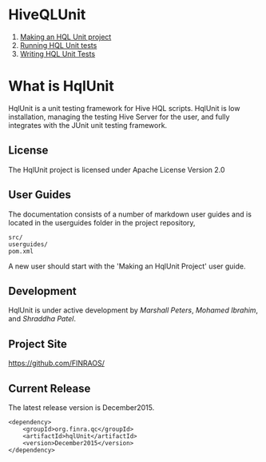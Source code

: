 # HiveQLUnit

1. [Making an HQL Unit project](MakingAnHqlUnitProject.md)
1. [Running HQL Unit tests](RunningHqlUnitTests.md)
1. [Writing HQL Unit Tests](WritingHqlUnitTests.md)

# What is HqlUnit #

HqlUnit is a unit testing framework for Hive HQL scripts. HqlUnit is low installation, managing the testing Hive Server for the user, and fully integrates with the JUnit unit testing framework.

## License ##

The HqlUnit project is licensed under Apache License Version 2.0

## User Guides ##

The documentation consists of a number of markdown user guides and is located in the userguides folder in the project repository,

    src/
    userguides/
    pom.xml

A new user should start with the 'Making an HqlUnit Project' user guide.

## Development ##

HqlUnit is under active development by *Marshall Peters*, *Mohamed Ibrahim*, and *Shraddha Patel*.

## Project Site ##

https://github.com/FINRAOS/

## Current Release ##

The latest release version is December2015.

    <dependency>
        <groupId>org.finra.qc</groupId>
        <artifactId>hqlUnit</artifactId>
        <version>December2015</version>
    </dependency>

